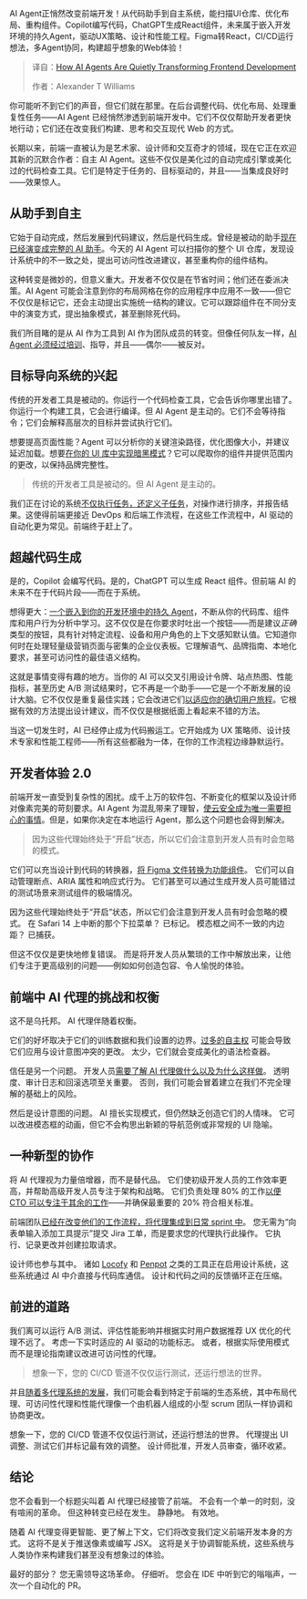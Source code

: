 
<!--
title: AI Agent如何悄然改变前端开发
cover: https://cdn.thenewstack.io/media/2025/03/43e055e3-getty-images-drqxdtouyfw-unsplashb.jpg
summary: AI Agent正悄然改变前端开发！从代码助手到自主系统，能扫描UI仓库、优化布局、重构组件。Copilot编写代码，ChatGPT生成React组件，未来属于嵌入开发环境的持久Agent，驱动UX策略、设计和性能工程。Figma转React，CI/CD运行想法，多Agent协同，构建超乎想象的Web体验！
-->

AI Agent正悄然改变前端开发！从代码助手到自主系统，能扫描UI仓库、优化布局、重构组件。Copilot编写代码，ChatGPT生成React组件，未来属于嵌入开发环境的持久Agent，驱动UX策略、设计和性能工程。Figma转React，CI/CD运行想法，多Agent协同，构建超乎想象的Web体验！

> 译自：[How AI Agents Are Quietly Transforming Frontend Development](https://thenewstack.io/how-ai-agents-are-quietly-transforming-frontend-development/)
> 
> 作者：Alexander T Williams

你可能听不到它们的声音，但它们就在那里。在后台调整代码、优化布局、处理重复性任务——AI Agent 已经悄然渗透到前端开发中。它们不仅仅帮助开发者更快地行动；它们还在改变我们构建、思考和交互现代 Web 的方式。

长期以来，前端一直被认为是艺术家、设计师和交互奇才的领域，现在它正在欢迎其新的沉默合作者：自主 AI Agent。这些不仅仅是美化过的自动完成引擎或美化过的代码检查工具。它们是特定于任务的、目标驱动的，并且——当集成良好时——效果惊人。

## 从助手到自主

它始于自动完成，然后发展到代码建议，然后是代码生成。曾经是被动的助手[现在已经演变成完整的 AI 助手](https://thenewstack.io/what-are-ai-code-assistants-and-how-should-you-use-them/)。今天的 AI Agent 可以扫描你的整个 UI 仓库，发现设计系统中的不一致之处，提出可访问性改进建议，甚至重构你的组件结构。

这种转变是微妙的，但意义重大。开发者不仅仅是在节省时间；他们还在委派决策。AI Agent 可能会注意到你的布局网格在你的应用程序中应用不一致——但它不仅仅是标记它，还会主动提出实施统一结构的建议。它可以跟踪组件在不同分支中的演变方式，提出抽象模式，甚至删除死代码。

我们所目睹的是从 AI 作为工具到 AI 作为团队成员的转变。但像任何队友一样，[AI Agent 必须经过培训](https://www.salesforce.com/eu/agentforce/build-ai-agent/)、指导，并且——偶尔——被反对。

## 目标导向系统的兴起

传统的开发者工具是被动的。你运行一个代码检查工具，它会告诉你哪里出错了。你运行一个构建工具，它会进行编译。但 AI Agent 是主动的。它们不会等待指令；它们会解释高层次的目标并尝试执行它们。

想要提高页面性能？Agent 可以分析你的关键渲染路径，优化图像大小，并建议延迟加载。想要[在你的 UI 库中实现暗黑模式](https://www.edl.dk/feed/how-to-design-a-dark-mode-friendly-colour-system-for-enterprise-ui)？它可以爬取你的组件并提供范围内的更改，以保持品牌完整性。

> 传统的开发者工具是被动的。但 AI Agent 是主动的。

我们正在讨论的系统[不仅执行任务，还定义子任务](https://promptdesk.ai/articles/the-key-for-ai-agents-to-succeed-breaking-down-tasks)，对操作进行排序，并报告结果。这使得前端更接近 DevOps 和后端工作流程，在这些工作流程中，AI 驱动的自动化更为常见。前端终于赶上了。

## 超越代码生成

是的，Copilot 会编写代码。是的，ChatGPT 可以生成 React 组件。但前端 AI 的未来不在于代码片段——而在于系统。

想得更大：[一个嵌入到你的开发环境中的持久 Agent](https://arxiv.org/abs/2407.01502)，不断从你的代码库、组件库和用户行为分析中学习。这不仅仅是在你要求时吐出一个按钮——而是建议*正确*类型的按钮，具有针对特定流程、设备和用户角色的上下文感知默认值。它知道你何时在处理轻量级营销页面与密集的企业仪表板。它理解语气、品牌指南、本地化要求，甚至可访问性的最佳语义结构。

这就是事情变得有趣的地方。当你的 AI 可以交叉引用设计令牌、站点热图、性能指标，甚至历史 A/B 测试结果时，它不再是一个助手——它是一个不断发展的设计大脑。它不仅仅是重复最佳实践；它会改进它们[以适应你的确切用户旅程](https://thenewstack.io/rethinking-observability/)。它根据有效的方法提出设计建议，而不仅仅是根据纸面上看起来不错的方法。

当这一切发生时，AI 已经停止成为代码搬运工。它开始成为 UX 策略师、设计技术专家和性能工程师——所有这些都融为一体，在你的工作流程边缘静默运行。

## 开发者体验 2.0

前端开发一直受到复杂性的困扰。成千上万的软件包、不断变化的框架以及设计师对像素完美的苛刻要求。AI Agent 为混乱带来了理智，[使云安全成为唯一需要担心的事情](https://cast.ai/cloud-security/)。但是，如果你决定在本地运行 Agent，那么这个问题也会得到解决。

> 因为这些代理始终处于“开启”状态，所以它们会注意到开发人员有时会忽略的模式。

它们可以充当设计到代码的转换器，[将 Figma 文件转换为功能组件](https://www.builder.io/blog/convert-figma-to-react-code)。 它们可以自动管理断点、ARIA 属性和响应式行为。 它们甚至可以通过生成开发人员可能错过的测试场景来测试组件的极端情况。

因为这些代理始终处于“开启”状态，所以它们会注意到开发人员有时会忽略的模式。 在 Safari 14 上中断的那个下拉菜单？ 已标记。 模态框之间不一致的内边距？ 已捕获。

但这不仅仅是更快地修复错误。 而是将开发人员从繁琐的工作中解放出来，让他们专注于更高级别的问题——例如如何创造包容、令人愉悦的体验。

## 前端中 AI 代理的挑战和权衡

这不是乌托邦。 AI 代理伴随着权衡。

它们的好坏取决于它们的训练数据和我们设置的边界。[过多的自主权](http://arxiv.org/pdf/2502.02649) 可能会导致它们应用与设计意图冲突的更改。 太少，它们就会变成美化的语法检查器。

信任是另一个问题。 开发人员[需要了解 AI 代理做什么以及为什么这样做](https://dl.acm.org/doi/10.1145/3630106.3658948)。 透明度、审计日志和回滚选项至关重要。 否则，我们可能会冒着建立在我们不完全理解的基础上的风险。

然后是设计意图的问题。 AI 擅长实现模式，但仍然缺乏创造它们的人情味。 它可以改进模态框的动画，但它不会构思出新颖的导航范例或非常规的 UI 隐喻。

## 一种新型的协作

将 AI 代理视为力量倍增器，而不是替代品。 它们使初级开发人员的工作效率更高，并帮助高级开发人员专注于架构和战略。 它们负责处理 80% 的工作[以便 CTO 可以专注于其余的工作](https://localazy.com/for/chief-technical-officers)——并确保最重要的 20% 符合相关标准。

前端团队[已经在改变他们的工作流程，将代理集成到日常 sprint 中](https://pulse.microsoft.com/en/work-productivity-en/na/fa2-transforming-every-workflow-every-process-with-ai-agents/)。 您无需为“向表单输入添加工具提示”提交 Jira 工单，而是要求您的代理执行此操作。 它执行、记录更改并创建拉取请求。

设计师也参与其中。 诸如 [Locofy](https://thenewstack.io/locofy-launches-large-design-model-to-turn-designs-to-code/) 和 [Penpot](https://thenewstack.io/penpot-woos-developers-takes-on-figma-with-open-source-tool/) 之类的工具正在启用设计系统，这些系统通过 AI 中介直接与代码库通信。 设计和代码之间的反馈循环正在压缩。

## 前进的道路

我们离可以运行 A/B 测试、评估性能影响并根据实时用户数据推荐 UX 优化的代理不远了。 考虑一下实时适应的 AI 驱动的功能标志。 或者，根据实际使用模式而不是理论指南建议改进可访问性的代理。

> 想象一下，您的 CI/CD 管道不仅仅运行测试，还运行想法的世界。

并且[随着多代理系统的发展](https://www.nvidia.com/en-eu/glossary/multi-agent-systems/)，我们可能会看到特定于前端的生态系统，其中布局代理、可访问性代理和性能代理像一个由机器人组成的小型 scrum 团队一样协调和协商更改。

想象一下，您的 CI/CD 管道不仅仅运行测试，还运行想法的世界。 代理提出 UI 调整、测试它们并标记最有效的调整。 设计师批准，开发人员审查，循环收紧。

## 结论

您不会看到一个标题尖叫着 AI 代理已经接管了前端。 不会有一个单一的时刻，没有喧闹的革命。 但这种转变已经在发生。 静静地。 有效地。

随着 AI 代理变得更智能、更了解上下文，它们将改变我们定义前端开发本身的方式。 这将不是关于推送像素或编写 JSX。 这将是关于协调智能系统，这些系统与人类协作来构建我们甚至没有想象过的体验。

最好的部分？ 您无需领导这场革命。 仔细听。 您会在 IDE 中听到它的嗡嗡声，一次一个自动化的 PR。